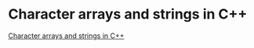 # Character arrays and strings in C++
[Character arrays and strings in C++](https://aiwithcloud.com/2022/09/19/character_arrays_and_strings_in_c/)
